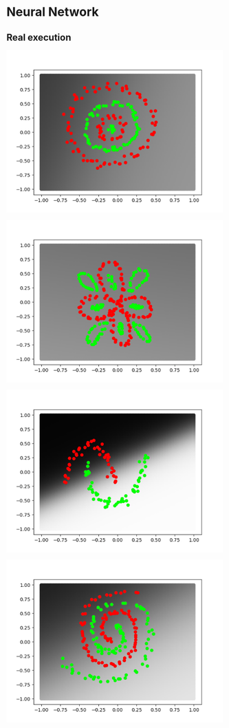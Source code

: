 # Neural Network

## Real execution

![alt text](https://github.com/tonibofarull/NeuralNetwork/blob/master/test/circle.gif)

![alt text](https://github.com/tonibofarull/NeuralNetwork/blob/master/test/flower.gif)

![alt text](https://github.com/tonibofarull/NeuralNetwork/blob/master/test/nu.gif)

![alt text](https://github.com/tonibofarull/NeuralNetwork/blob/master/test/spiral.gif)
